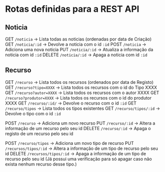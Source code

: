 # Rotas definidas para a REST API

## Noticia

GET `/noticia` -> Lista todas as noticias (ordenadas por data de Criação)
GET `/noticia/:id` -> Devolve a noticia com o id `:id`
POST `/noticia` -> Adiciona uma nova noticia
PUT `/noticia/:id` -> Atualiza a informação da noticia com id `:id`
DELETE `/noticia/:id` -> Apaga a noticia com id `:id`

## Recurso

GET `/recurso` -> Lista todos os recursos (ordenados por data de Registo)
GET `/recurso?tipo=XXXX` -> Lista todos os recursos com o id do Tipo XXXX
GET `/recurso?autor=XXXX` -> Lista todos os recursos com o autor XXXX
GET `/recurso?produtor=XXXX` -> Lista todos os recursos com o id do produtor XXXX
GET `/recurso/:id/` -> Devolve o recurso com o id `:id`
GET `/recurso/tipos` -> Lista todos os tipos existentes
GET `/recurso/tipos/:id` -> Devolve o tipo com o id `:id`

POST `/recurso` -> Adiciona um novo recurso
PUT `/recurso/:id` -> Altera a informação de um recurso pelo seu id
DELETE `/recurso/:id` -> Apaga o registo de um recurso pelo seu id

POST `/recurso/tipos` -> Adiciona um novo tipo de recurso
PUT `/recursos/tipos/:id` -> Altera a informação de um tipo de recurso pelo seu id
DELETE `/recursos/tipos/:id` -> Apaga a informação de um tipo de recurso pelo seu id (Já possui uma verificação para só apagar caso não exista nenhum recurso desse tipo.)
